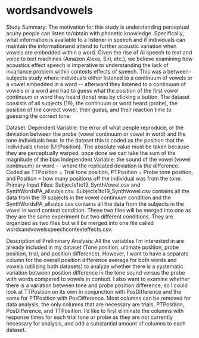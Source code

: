 # wordsandvowels

Study Summary: The motivation for this study is understanding perceptual acuity people can listen to/obtain with phonetic knowledge. Specifically, what information is available to a listener in speech and if individuals can maintain the informationand attend to further acoustic variation when vowels are embedded within a word. Given the rise of AI speech to text and voice to text machines (Amazon Alexa, Siri, etc.), we believe examining how acoustics effect speech is imperative to understanding the lack of invariance problem within contexts effects of speech. This was a between-subjects study where individuals either listened to a continuum of vowels or a vowel embedded in a word -- afterward they listened to a continuum of vowels or a word and had to guess what the position of the first vowel continuum or word they heard (tone) was by clicking a button. The dataset consists of all subjects (19), the continuum or word heard (probe), the position of the correct vowel, their guess, and their reaction time to guessing the correct tone. 

Dataset: 
Dependent Variable: the error of what people reproduce, or the deviation between the probe (vowel continuum or vowel in word) and the tone individuals hear. In the dataset this is coded as the position that the individuals chose (UltPosition). The absolute value must be taken because they are perceptually warped, once done we can take the sum of the magnitude of the bias
Independent Variable: the sound of the vowel (vowel continuum) or word -- where the replicated deviation is the difference. Coded as TTPosition = Trial tone position, PTPosition = Probe tone position, and Position = how many positions off the individual was from the tone. 
Primary Input Files: Subjects1to19_SynthVowel.csv and SynthWordsPA_allsubjs.csv. Subjects1to19_SynthVowel.csv contains all the data from the 19 subjects in the vowel continuum condition and the SynthWordsPA_allsubjs.csv contains all the data from the subjects in the vowel in word context condition. These two files will be merged into one as they are the same experiment but two different conditions. They are organized as two files but will be merged into one file called wordsandvowelsspeechcontexteffects.csv. 

Description of Preliminary Analysis:
All the variables I’m interested in are already included in my dataset (Tone position, ultimate position, probe position, trial, and position difference).  However, I want to have a separate column for the overall position difference average for both words and vowels (utilizing both datasets) to analyze whether there is a systematic variation between position difference in the tone sound versus the probe with words compared to vowels in context. I also want to examine whether there is a variation between tone and probe position difference, so I could look at TTPosition on its own in conjunction with PosDifference and the same for PTPosition with PosDifference. Most columns can be removed for data analysis, the only columns that are necessary are trials, PTPosition, PosDifference, and TTPosition. I’d like to first eliminate the columns with response times for each trial tone or probe as they are not currently necessary for analysis, and add a substantial amount of columns to each dataset. 
